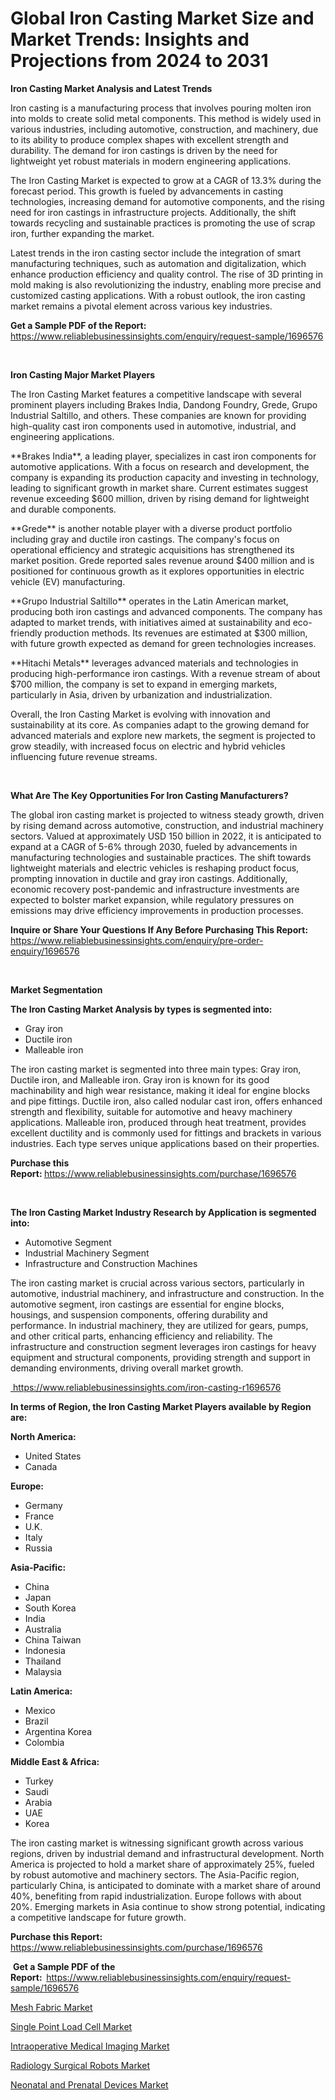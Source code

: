 <p><h1>Global Iron Casting Market Size and Market Trends: Insights and Projections from 2024 to 2031</h1></p><p><strong>Iron Casting Market Analysis and Latest Trends</strong></p>
<p><p>Iron casting is a manufacturing process that involves pouring molten iron into molds to create solid metal components. This method is widely used in various industries, including automotive, construction, and machinery, due to its ability to produce complex shapes with excellent strength and durability. The demand for iron castings is driven by the need for lightweight yet robust materials in modern engineering applications.</p><p>The Iron Casting Market is expected to grow at a CAGR of 13.3% during the forecast period. This growth is fueled by advancements in casting technologies, increasing demand for automotive components, and the rising need for iron castings in infrastructure projects. Additionally, the shift towards recycling and sustainable practices is promoting the use of scrap iron, further expanding the market.</p><p>Latest trends in the iron casting sector include the integration of smart manufacturing techniques, such as automation and digitalization, which enhance production efficiency and quality control. The rise of 3D printing in mold making is also revolutionizing the industry, enabling more precise and customized casting applications. With a robust outlook, the iron casting market remains a pivotal element across various key industries.</p></p>
<p><strong>Get a Sample PDF of the Report:&nbsp;</strong> <a href="https://www.reliablebusinessinsights.com/enquiry/request-sample/1696576?utm_campaign=1113&utm_medium=2&utm_source=Github&utm_content=ia&utm_term=20102024&utm_id=iron-casting">https://www.reliablebusinessinsights.com/enquiry/request-sample/1696576</a></p>
<p>&nbsp;</p>
<p><strong>Iron Casting Major Market Players</strong></p>
<p><p>The Iron Casting Market features a competitive landscape with several prominent players including Brakes India, Dandong Foundry, Grede, Grupo Industrial Saltillo, and others. These companies are known for providing high-quality cast iron components used in automotive, industrial, and engineering applications.</p><p>**Brakes India**, a leading player, specializes in cast iron components for automotive applications. With a focus on research and development, the company is expanding its production capacity and investing in technology, leading to significant growth in market share. Current estimates suggest revenue exceeding $600 million, driven by rising demand for lightweight and durable components.</p><p>**Grede** is another notable player with a diverse product portfolio including gray and ductile iron castings. The company's focus on operational efficiency and strategic acquisitions has strengthened its market position. Grede reported sales revenue around $400 million and is positioned for continuous growth as it explores opportunities in electric vehicle (EV) manufacturing.</p><p>**Grupo Industrial Saltillo** operates in the Latin American market, producing both iron castings and advanced components. The company has adapted to market trends, with initiatives aimed at sustainability and eco-friendly production methods. Its revenues are estimated at $300 million, with future growth expected as demand for green technologies increases.</p><p>**Hitachi Metals** leverages advanced materials and technologies in producing high-performance iron castings. With a revenue stream of about $700 million, the company is set to expand in emerging markets, particularly in Asia, driven by urbanization and industrialization.</p><p>Overall, the Iron Casting Market is evolving with innovation and sustainability at its core. As companies adapt to the growing demand for advanced materials and explore new markets, the segment is projected to grow steadily, with increased focus on electric and hybrid vehicles influencing future revenue streams.</p></p>
<p>&nbsp;</p>
<p><strong>What Are The Key Opportunities For Iron Casting Manufacturers?</strong></p>
<p><p>The global iron casting market is projected to witness steady growth, driven by rising demand across automotive, construction, and industrial machinery sectors. Valued at approximately USD 150 billion in 2022, it is anticipated to expand at a CAGR of 5-6% through 2030, fueled by advancements in manufacturing technologies and sustainable practices. The shift towards lightweight materials and electric vehicles is reshaping product focus, prompting innovation in ductile and gray iron castings. Additionally, economic recovery post-pandemic and infrastructure investments are expected to bolster market expansion, while regulatory pressures on emissions may drive efficiency improvements in production processes.</p></p>
<p><strong>Inquire or Share Your Questions If Any Before Purchasing This Report:</strong> <a href="https://www.reliablebusinessinsights.com/enquiry/pre-order-enquiry/1696576?utm_campaign=1113&utm_medium=2&utm_source=Github&utm_content=ia&utm_term=20102024&utm_id=iron-casting">https://www.reliablebusinessinsights.com/enquiry/pre-order-enquiry/1696576</a></p>
<p>&nbsp;</p>
<p><strong>Market Segmentation</strong></p>
<p><strong>The Iron Casting Market Analysis by types is segmented into:</strong></p>
<p><ul><li>Gray iron</li><li>Ductile iron</li><li>Malleable iron</li></ul></p>
<p><p>The iron casting market is segmented into three main types: Gray iron, Ductile iron, and Malleable iron. Gray iron is known for its good machinability and high wear resistance, making it ideal for engine blocks and pipe fittings. Ductile iron, also called nodular cast iron, offers enhanced strength and flexibility, suitable for automotive and heavy machinery applications. Malleable iron, produced through heat treatment, provides excellent ductility and is commonly used for fittings and brackets in various industries. Each type serves unique applications based on their properties.</p></p>
<p><strong>Purchase this Report:&nbsp;</strong><a href="https://www.reliablebusinessinsights.com/purchase/1696576?utm_campaign=1113&utm_medium=2&utm_source=Github&utm_content=ia&utm_term=20102024&utm_id=iron-casting">https://www.reliablebusinessinsights.com/purchase/1696576</a></p>
<p>&nbsp;</p>
<p><strong>The Iron Casting Market Industry Research by Application is segmented into:</strong></p>
<p><ul><li>Automotive Segment</li><li>Industrial Machinery Segment</li><li>Infrastructure and Construction Machines</li></ul></p>
<p><p>The iron casting market is crucial across various sectors, particularly in automotive, industrial machinery, and infrastructure and construction. In the automotive segment, iron castings are essential for engine blocks, housings, and suspension components, offering durability and performance. In industrial machinery, they are utilized for gears, pumps, and other critical parts, enhancing efficiency and reliability. The infrastructure and construction segment leverages iron castings for heavy equipment and structural components, providing strength and support in demanding environments, driving overall market growth.</p></p>
<p><a href="https://www.reliablebusinessinsights.com/iron-casting-r1696576?utm_campaign=1113&utm_medium=2&utm_source=Github&utm_content=ia&utm_term=20102024&utm_id=iron-casting">&nbsp;https://www.reliablebusinessinsights.com/iron-casting-r1696576</a></p>
<p><strong>In terms of Region, the Iron Casting Market Players available by Region are:</strong></p>
<p>
    <p> <strong> North America: </strong>
        <ul>
            <li>United States</li>
            <li>Canada</li>
        </ul>
        </p> 
    <p> <strong> Europe: </strong>
        <ul>
            <li>Germany</li>
            <li>France</li>
            <li>U.K.</li>
            <li>Italy</li>
            <li>Russia</li>
        </ul>
        </p> 
    <p> <strong> Asia-Pacific: </strong>
        <ul>
            <li>China</li>
            <li>Japan</li>
            <li>South Korea</li>
            <li>India</li>
            <li>Australia</li>
            <li>China Taiwan</li>
            <li>Indonesia</li>
            <li>Thailand</li>
            <li>Malaysia</li>
        </ul>
        </p> 
    <p> <strong> Latin America: </strong>
        <ul>
            <li>Mexico</li>
            <li>Brazil</li>
            <li>Argentina Korea</li>
            <li>Colombia</li>
        </ul>
        </p> 
    <p> <strong> Middle East & Africa: </strong>
        <ul>
            <li>Turkey</li>
            <li>Saudi</li>
            <li>Arabia</li>
            <li>UAE</li>
            <li>Korea</li>
        </ul>
    </p>
    </p>
<p><p>The iron casting market is witnessing significant growth across various regions, driven by industrial demand and infrastructural development. North America is projected to hold a market share of approximately 25%, fueled by robust automotive and machinery sectors. The Asia-Pacific region, particularly China, is anticipated to dominate with a market share of around 40%, benefiting from rapid industrialization. Europe follows with about 20%. Emerging markets in Asia continue to show strong potential, indicating a competitive landscape for future growth.</p></p>
<p><strong>Purchase this Report: </strong><a href="https://www.reliablebusinessinsights.com/purchase/1696576?utm_campaign=1113&utm_medium=2&utm_source=Github&utm_content=ia&utm_term=20102024&utm_id=iron-casting">https://www.reliablebusinessinsights.com/purchase/1696576</a></p>
<p>&nbsp;<strong>Get a Sample PDF of the Report:&nbsp;&nbsp;</strong><a href="https://www.reliablebusinessinsights.com/enquiry/request-sample/1696576?utm_campaign=1113&utm_medium=2&utm_source=Github&utm_content=ia&utm_term=20102024&utm_id=iron-casting">https://www.reliablebusinessinsights.com/enquiry/request-sample/1696576</a></p>
<p><strong></strong></p>
<p><p><a href="https://medium.com/@dariusgach2r/mesh-fabric-market-indicators-market-size-regional-breakdown-market-player-analysis-and-9dbbd6ef75ab?utm_campaign=1113&utm_medium=2&utm_source=Github&utm_content=ia&utm_term=20102024&utm_id=iron-casting">Mesh Fabric Market</a></p><p><a href="https://issuu.com/reportprime-2/docs/single-point-load-cell-market-size-_c081b6c0f36460?utm_campaign=1113&utm_medium=2&utm_source=Github&utm_content=ia&utm_term=20102024&utm_id=iron-casting">Single Point Load Cell Market</a></p><p><a href="https://github.com/tewellnudorennk/Market-Research-Report-List-1/blob/main/intraoperative-medical-imaging-market.md?utm_campaign=1113&utm_medium=2&utm_source=Github&utm_content=ia&utm_term=20102024&utm_id=iron-casting">Intraoperative Medical Imaging Market</a></p><p><a href="https://github.com/lavenaz9fufin/Market-Research-Report-List-1/blob/main/radiology-surgical-robots-market.md?utm_campaign=1113&utm_medium=2&utm_source=Github&utm_content=ia&utm_term=20102024&utm_id=iron-casting">Radiology Surgical Robots Market</a></p><p><a href="https://www.linkedin.com/pulse/investment-opportunities-neonatal-prenatal-devices-sector-hbfbe?utm_campaign=1113&utm_medium=2&utm_source=Github&utm_content=ia&utm_term=20102024&utm_id=iron-casting">Neonatal and Prenatal Devices Market</a></p></p>